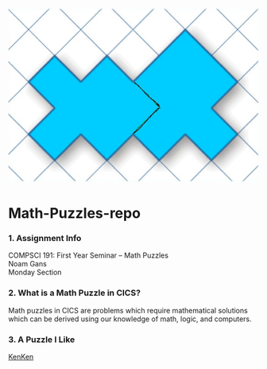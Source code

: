 
![Image of Crazy Cut Solution](images/crazy-cut-puzzle.jpg)
=======
# Math-Puzzles-repo

### 1. **Assignment Info**
COMPSCI 191: First Year Seminar – Math Puzzles\
Noam Gans\
Monday Section
### 2. **What is a Math Puzzle in CICS?**
Math puzzles in CICS are problems which require mathematical solutions which can be derived using our knowledge of math, logic, and computers.
### 3. **A Puzzle I Like**
[KenKen](http://www.kenkenpuzzle.com/)
 
